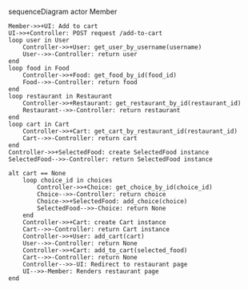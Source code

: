 
sequenceDiagram
    actor Member
    

    Member->>+UI: Add to cart
    UI->>+Controller: POST request /add-to-cart
    loop user in User
        Controller->>+User: get_user_by_username(username)
        User-->>-Controller: return user
    end
    loop food in Food
        Controller->>+Food: get_food_by_id(food_id)
        Food-->>-Controller: return food
    end
    loop restaurant in Restaurant
        Controller->>+Restaurant: get_restaurant_by_id(restaurant_id)
        Restaurant-->>-Controller: return restaurant
    end
    loop cart in Cart
        Controller->>+Cart: get_cart_by_restaurant_id(restaurant_id)
        Cart-->>-Controller: return cart
    end
    Controller->>+SelectedFood: create SelectedFood instance
    SelectedFood-->>-Controller: return SelectedFood instance

    alt cart == None
        loop choice_id in choices
            Controller->>+Choice: get_choice_by_id(choice_id)
            Choice-->>-Controller: return choice
            Choice->>+SelectedFood: add_choice(choice)
            SelectedFood-->>-Choice: return None
        end
        Controller->>+Cart: create Cart instance
        Cart-->>-Controller: return Cart instance
        Controller->>+User: add_cart(cart)
        User-->>-Controller: return None
        Controller->>+Cart: add_to_cart(selected_food)
        Cart-->>-Controller: return None
        Controller-->>-UI: Redirect to restaurant page
        UI-->>-Member: Renders restaurant page
    end
    